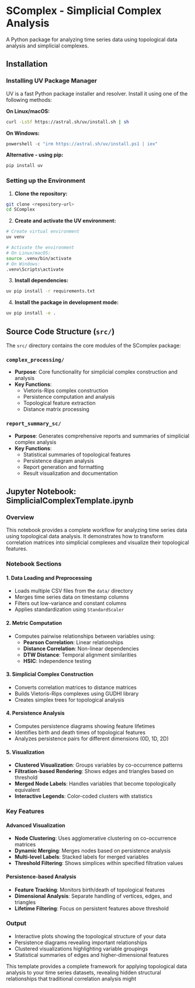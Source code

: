 # SComplex - Simplicial Complex Analysis

A Python package for analyzing time series data using topological data analysis and simplicial complexes.

## Installation

### Installing UV Package Manager

UV is a fast Python package installer and resolver. Install it using one of the following methods:

**On Linux/macOS:**
```bash
curl -LsSf https://astral.sh/uv/install.sh | sh
```

**On Windows:**
```powershell
powershell -c "irm https://astral.sh/uv/install.ps1 | iex"
```

**Alternative - using pip:**
```bash
pip install uv
```

### Setting up the Environment

1. **Clone the repository:**
```bash
git clone <repository-url>
cd SComplex
```

2. **Create and activate the UV environment:**
```bash
# Create virtual environment
uv venv

# Activate the environment
# On Linux/macOS:
source .venv/bin/activate
# On Windows:
.venv\Scripts\activate
```

3. **Install dependencies:**
```bash
uv pip install -r requirements.txt
```

4. **Install the package in development mode:**
```bash
uv pip install -e .
```

## Source Code Structure (`src/`)

The `src/` directory contains the core modules of the SComplex package:

### `complex_processing/`
- **Purpose**: Core functionality for simplicial complex construction and analysis
- **Key Functions**: 
  - Vietoris-Rips complex construction
  - Persistence computation and analysis
  - Topological feature extraction
  - Distance matrix processing

### `report_summary_sc/`
- **Purpose**: Generates comprehensive reports and summaries of simplicial complex analysis
- **Key Functions**:
  - Statistical summaries of topological features
  - Persistence diagram analysis
  - Report generation and formatting
  - Result visualization and documentation

## Jupyter Notebook: SimplicialComplexTemplate.ipynb

### Overview
This notebook provides a complete workflow for analyzing time series data using topological data analysis. It demonstrates how to transform correlation matrices into simplicial complexes and visualize their topological features.

### Notebook Sections

#### 1. Data Loading and Preprocessing
- Loads multiple CSV files from the `data/` directory
- Merges time series data on timestamp columns
- Filters out low-variance and constant columns
- Applies standardization using `StandardScaler`

#### 2. Metric Computation
- Computes pairwise relationships between variables using:
  - **Pearson Correlation**: Linear relationships
  - **Distance Correlation**: Non-linear dependencies
  - **DTW Distance**: Temporal alignment similarities
  - **HSIC**: Independence testing

#### 3. Simplicial Complex Construction
- Converts correlation matrices to distance matrices
- Builds Vietoris-Rips complexes using GUDHI library
- Creates simplex trees for topological analysis

#### 4. Persistence Analysis
- Computes persistence diagrams showing feature lifetimes
- Identifies birth and death times of topological features
- Analyzes persistence pairs for different dimensions (0D, 1D, 2D)

#### 5. Visualization
- **Clustered Visualization**: Groups variables by co-occurrence patterns
- **Filtration-based Rendering**: Shows edges and triangles based on threshold
- **Merged Node Labels**: Handles variables that become topologically equivalent
- **Interactive Legends**: Color-coded clusters with statistics

### Key Features

#### Advanced Visualization
- **Node Clustering**: Uses agglomerative clustering on co-occurrence matrices
- **Dynamic Merging**: Merges nodes based on persistence analysis
- **Multi-level Labels**: Stacked labels for merged variables
- **Threshold Filtering**: Shows simplices within specified filtration values

#### Persistence-based Analysis
- **Feature Tracking**: Monitors birth/death of topological features
- **Dimensional Analysis**: Separate handling of vertices, edges, and triangles
- **Lifetime Filtering**: Focus on persistent features above threshold

### Output
- Interactive plots showing the topological structure of your data
- Persistence diagrams revealing important relationships
- Clustered visualizations highlighting variable groupings
- Statistical summaries of edges and higher-dimensional features

This template provides a complete framework for applying topological data analysis to your time series datasets, revealing hidden structural relationships that traditional correlation analysis might